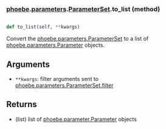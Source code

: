 ### [phoebe](phoebe.md).[parameters](phoebe.parameters.md).[ParameterSet](phoebe.parameters.ParameterSet.md).to_list (method)


```py

def to_list(self, **kwargs)

```



Convert the [phoebe.parameters.ParameterSet](phoebe.parameters.ParameterSet.md) to a list of
[phoebe.parameters.Parameter](phoebe.parameters.Parameter.md) objects.

Arguments
---------
* `**kwargs`: filter arguments sent to
    [phoebe.parameters.ParameterSet.filter](phoebe.parameters.ParameterSet.filter.md)

Returns
--------
* (list) list of [phoebe.parameter.Parameter](phoebe.parameter.Parameter.md) objects

